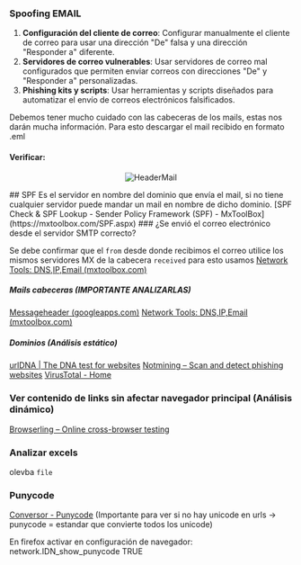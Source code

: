 ### Spoofing EMAIL

1. **Configuración del cliente de correo**: Configurar manualmente el cliente de correo para usar una dirección "De" falsa y una dirección "Responder a" diferente.
2. **Servidores de correo vulnerables**: Usar servidores de correo mal configurados que permiten enviar correos con direcciones "De" y "Responder a" personalizadas.
3. **Phishing kits y scripts**: Usar herramientas y scripts diseñados para automatizar el envío de correos electrónicos falsificados.

Debemos tener mucho cuidado con las cabeceras de los mails, estas nos darán mucha información.
Para esto descargar el mail recibido en formato .eml 
#### Verificar:
<p align="center"> 
<img src="https://i.postimg.cc/3wyb9zDD/header.png" alt="HeaderMail"/>
</p>
## SPF 
Es el servidor en nombre del dominio que envía el mail, si no tiene cualquier servidor puede mandar un mail en nombre de dicho dominio. [SPF Check & SPF Lookup - Sender Policy Framework (SPF) - MxToolBox](https://mxtoolbox.com/SPF.aspx)
### ¿Se envió el correo electrónico desde el servidor SMTP correcto?

Se debe confirmar que el `from` desde donde recibimos el correo utilice los mismos servidores MX de la cabecera `received` para esto usamos [Network Tools: DNS,IP,Email (mxtoolbox.com)](https://mxtoolbox.com/SuperTool.aspx)

##### Mails cabeceras (IMPORTANTE ANALIZARLAS)
[Messageheader (googleapps.com)](https://toolbox.googleapps.com/apps/messageheader/)
[Network Tools: DNS,IP,Email (mxtoolbox.com)](https://mxtoolbox.com/SuperTool.aspx)

##### Dominios (Análisis estático)
[urlDNA | The DNA test for websites](https://urldna.io/)
[Notmining – Scan and detect phishing websites](https://notmining.es/es_es/)
[VirusTotal - Home](https://www.virustotal.com/gui/home/upload)

### Ver contenido de links sin afectar navegador principal (Análisis dinámico)
[Browserling – Online cross-browser testing](https://www.browserling.com/)

### Analizar excels
olevba `file`

### Punycode

[Conversor - Punycode](https://punycode.es/) (Importante para ver si no hay unicode en urls -> punycode = estandar que convierte todos los unicode)

En firefox activar en configuración de navegador: network.IDN_show_punycode TRUE

